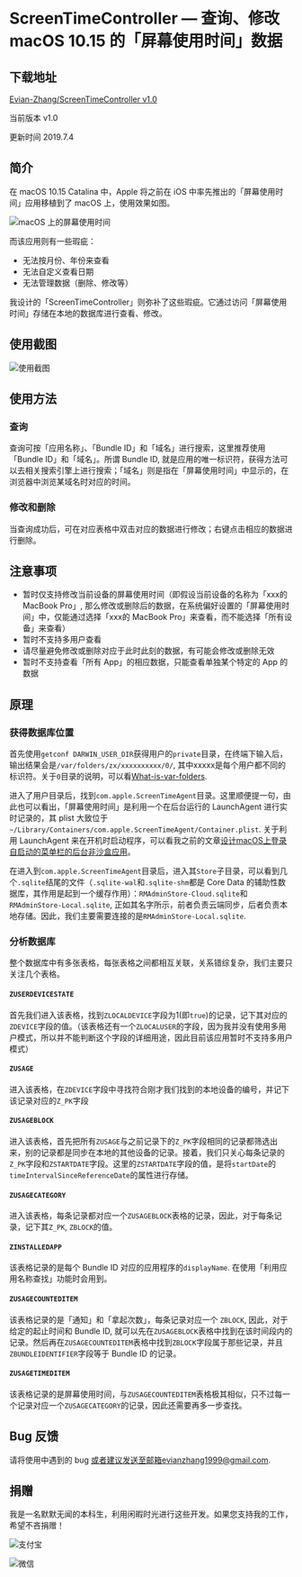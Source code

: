 #  ScreenTimeController — 查询、修改 macOS 10.15 的「屏幕使用时间」数据

## 下载地址

[Evian-Zhang/ScreenTimeController v1.0](https://github.com/Evian-Zhang/ScreenTimeController/releases/download/v1.0/ScreenTimeController.dmg)

当前版本 v1.0

更新时间 2019.7.4

## 简介

在 macOS 10.15 Catalina 中，Apple 将之前在 iOS 中率先推出的「屏幕使用时间」应用移植到了 macOS 上，使用效果如图。

![macOS 上的屏幕使用时间](README.assets/ScreenTimeByApple.png)

而该应用则有一些瑕疵：

* 无法按月份、年份来查看
* 无法自定义查看日期
* 无法管理数据（删除、修改等）

我设计的「ScreenTimeController」则弥补了这些瑕疵。它通过访问「屏幕使用时间」存储在本地的数据库进行查看、修改。

## 使用截图

![使用截图](README.assets/ScreenTimeControllerImage.png)

## 使用方法

### 查询

查询可按「应用名称」、「Bundle ID」和「域名」进行搜索，这里推荐使用「Bundle ID」和「域名」。所谓 Bundle ID, 就是应用的唯一标识符，获得方法可以去相关搜索引擎上进行搜索；「域名」则是指在「屏幕使用时间」中显示的，在浏览器中浏览某域名时对应的时间。

### 修改和删除

当查询成功后，可在对应表格中双击对应的数据进行修改；右键点击相应的数据进行删除。

## 注意事项

* 暂时仅支持修改当前设备的屏幕使用时间（即假设当前设备的名称为「xxx的 MacBook Pro」, 那么修改或删除后的数据，在系统偏好设置的「屏幕使用时间」中，仅能通过选择「xxx的 MacBook Pro」来查看，而不能选择「所有设备」来查看）
* 暂时不支持多用户查看
* 请尽量避免修改或删除对应于此时此刻的数据，有可能会修改或删除无效
* 暂时不支持查看「所有 App」的相应数据，只能查看单独某个特定的 App 的数据

## 原理

### 获得数据库位置

首先使用`getconf DARWIN_USER_DIR`获得用户的`private`目录，在终端下输入后，输出结果会是`/var/folders/zx/xxxxxxxxxx/0/`, 其中xxxxx是每个用户都不同的标识符。关于`0`目录的说明，可以看[What-is-var-folders](http://www.magnusviri.com/OS_X_Admin/what-is-var-folders.html).

进入了用户目录后，找到`com.apple.ScreenTimeAgent`目录。这里顺便提一句，由此也可以看出，「屏幕使用时间」是利用一个在后台运行的 LaunchAgent 进行实时记录的，其 plist 大致位于`~/Library/Containers/com.apple.ScreenTimeAgent/Container.plist`. 关于利用 LaunchAgent 来在开机时启动程序，可以看我之前的文章[设计macOS上登录自启动的菜单栏的后台非沙盒应用](https://Evian-Zhang.github.io/articles/macOS/设计macOS上登录自启动的菜单栏的后台非沙盒应用/67788332.html)。

在进入到`com.apple.ScreenTimeAgent`目录后，进入其`Store`子目录，可以看到几个`.sqlite`结尾的文件（`.sqlite-wal`和`.sqlite-shm`都是 Core Data 的辅助性数据库，其作用是起到一个缓存作用）：`RMAdminStore-Cloud.sqlite`和`RMAdminStore-Local.sqlite`, 正如其名字所示，前者负责云端同步，后者负责本地存储。因此，我们主要需要连接的是`RMAdminStore-Local.sqlite`.

### 分析数据库

整个数据库中有多张表格，每张表格之间都相互关联，关系错综复杂，我们主要只关注几个表格。

#### `ZUSERDEVICESTATE`

首先我们进入该表格，找到`ZLOCALDEVICE`字段为1(即`true`)的记录，记下其对应的`ZDEVICE`字段的值。（该表格还有一个`ZLOCALUSER`的字段，因为我并没有使用多用户模式，所以并不能判断这个字段的详细用途，因此目前该应用暂时不支持多用户模式）

#### `ZUSAGE`

进入该表格，在`ZDEVICE`字段中寻找符合刚才我们找到的本地设备的编号，并记下该记录对应的`Z_PK`字段

#### `ZUSAGEBLOCK`

进入该表格，首先把所有`ZUSAGE`与之前记录下的`Z_PK`字段相同的记录都筛选出来，别的记录都是同步在本地的其他设备的记录。接着，我们只关心每条记录的`Z_PK`字段和`ZSTARTDATE`字段。这里的`ZSTARTDATE`字段的值，是将`startDate`的`timeIntervalSinceReferenceDate`的属性进行存储。

#### `ZUSAGECATEGORY`

进入该表格，每条记录都对应一个`ZUSAGEBLOCK`表格的记录，因此，对于每条记录，记下其`Z_PK`, `ZBLOCK`的值。

#### `ZINSTALLEDAPP`

该表格记录的是每个 Bundle ID 对应的应用程序的`displayName`. 在使用「利用应用名称查找」功能时会用到。

#### `ZUSAGECOUNTEDITEM`

该表格记录的是「通知」和「拿起次数」，每条记录对应一个 `ZBLOCK`, 因此，对于给定的起止时间和 Bundle ID, 就可以先在`ZUSAGEBLOCK`表格中找到在该时间段内的记录。然后再在`ZUSAGECOUNTEDITEM`表格中找到`ZBLOCK`字段属于那些记录，并且`ZBUNDLEIDENTIFIER`字段等于 Bundle ID 的记录。

#### `ZUSAGETIMEDITEM`

该表格记录的是屏幕使用时间，与`ZUSAGECOUNTEDITEM`表格极其相似，只不过每一个记录对应一个`ZUSAGECATEGORY`的记录，因此还需要再多一步查找。

## Bug 反馈

请将使用中遇到的 bug 或者建议发送至邮箱evianzhang1999@gmail.com.

## 捐赠

我是一名默默无闻的本科生，利用闲暇时光进行这些开发。如果您支持我的工作，希望不吝捐赠！

![支付宝](README.assets/alipay.jpg)

![微信](README.assets/wechat.jpg)

